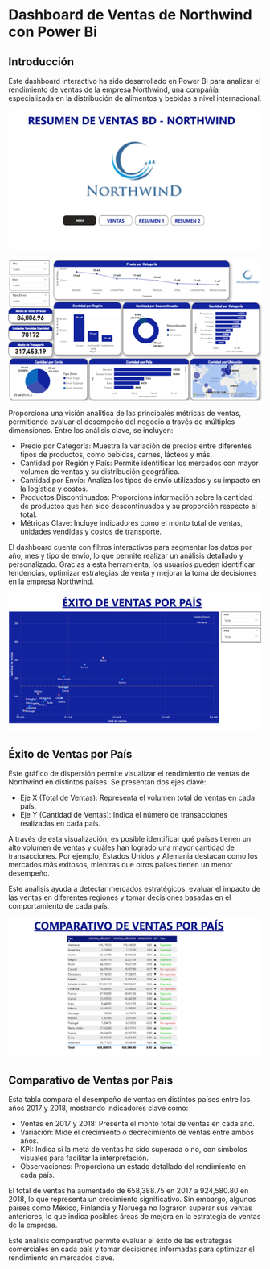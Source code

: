 # Dashboard de Ventas de Northwind con Power Bi

## Introducción

Este dashboard interactivo ha sido desarrollado en Power BI para analizar el rendimiento de ventas de la empresa Northwind, una compañía especializada en la distribución de alimentos y bebidas a nivel internacional.

![alt text](image.png)

![alt text](image-1.png)

Proporciona una visión analítica de las principales métricas de ventas, permitiendo evaluar el desempeño del negocio a través de múltiples dimensiones. Entre los análisis clave, se incluyen:

- Precio por Categoría: Muestra la variación de precios entre diferentes tipos de productos, como bebidas, carnes, lácteos y más.
- Cantidad por Región y País: Permite identificar los mercados con mayor volumen de ventas y su distribución geográfica.
- Cantidad por Envío: Analiza los tipos de envío utilizados y su impacto en la logística y costos.
- Productos Discontinuados: Proporciona información sobre la cantidad de productos que han sido descontinuados y su proporción respecto al total.
- Métricas Clave: Incluye indicadores como el monto total de ventas, unidades vendidas y costos de transporte.

El dashboard cuenta con filtros interactivos para segmentar los datos por año, mes y tipo de envío, lo que permite realizar un análisis detallado y personalizado. Gracias a esta herramienta, los usuarios pueden identificar tendencias, optimizar estrategias de venta y mejorar la toma de decisiones en la empresa Northwind.

![alt text](image-2.png)

## Éxito de Ventas por País

Este gráfico de dispersión permite visualizar el rendimiento de ventas de Northwind en distintos países. Se presentan dos ejes clave:

- Eje X (Total de Ventas): Representa el volumen total de ventas en cada país.
- Eje Y (Cantidad de Ventas): Indica el número de transacciones realizadas en cada país.

A través de esta visualización, es posible identificar qué países tienen un alto volumen de ventas y cuáles han logrado una mayor cantidad de transacciones. Por ejemplo, Estados Unidos y Alemania destacan como los mercados más exitosos, mientras que otros países tienen un menor desempeño.

Este análisis ayuda a detectar mercados estratégicos, evaluar el impacto de las ventas en diferentes regiones y tomar decisiones basadas en el comportamiento de cada país.

![alt text](image-3.png)

## Comparativo de Ventas por País

Esta tabla compara el desempeño de ventas en distintos países entre los años 2017 y 2018, mostrando indicadores clave como:

- Ventas en 2017 y 2018: Presenta el monto total de ventas en cada año.
- Variación: Mide el crecimiento o decrecimiento de ventas entre ambos años.
- KPI: Indica si la meta de ventas ha sido superada o no, con símbolos visuales para facilitar la interpretación.
- Observaciones: Proporciona un estado detallado del rendimiento en cada país.

El total de ventas ha aumentado de 658,388.75 en 2017 a 924,580.80 en 2018, lo que representa un crecimiento significativo. Sin embargo, algunos países como México, Finlandia y Noruega no lograron superar sus ventas anteriores, lo que indica posibles áreas de mejora en la estrategia de ventas de la empresa.

Este análisis comparativo permite evaluar el éxito de las estrategias comerciales en cada país y tomar decisiones informadas para optimizar el rendimiento en mercados clave.
